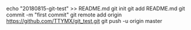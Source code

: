 echo "20180815-git-test" >> README.md
git init
git add README.md
git commit -m "first commit"
git remote add origin https://github.com/TTYMX/git_test.git
git push -u origin master